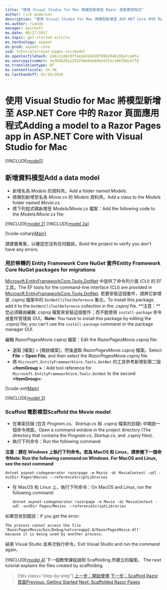```yaml
---
title: "使用 Visual Studio for Mac 將模型新增至 Razor 頁面應用程式"
author: rick-anderson
description: "使用 Visual Studio for Mac 將模型新增至 ASP.NET Core 中的 Razor 頁面應用程式"
ms.author: riande
manager: wpickett
ms.date: 08/27/2017
ms.topic: get-started-article
ms.technology: aspnet
ms.prod: aspnet-core
uid: tutorials/razor-pages-vsc/model
ms.openlocfilehash: 2a0c21ddc9ff44143ab828f8962946138a7ca0fa
ms.sourcegitcommit: 3e303620a125325bb9abd4b2d315c106fb8c47fd
ms.translationtype: HT
ms.contentlocale: zh-TW
ms.lasthandoff: 01/19/2018
---
```

# <a name="adding-a-model-to-a-razor-pages-app-in-aspnet-core-with-visual-studio-for-mac"></a><span data-ttu-id="b41e4-103">使用 Visual Studio for Mac 將模型新增至 ASP.NET Core 中的 Razor 頁面應用程式</span><span class="sxs-lookup"><span data-stu-id="b41e4-103">Adding a model to a Razor Pages app in ASP.NET Core with Visual Studio for Mac</span></span>

[!INCLUDE[model1](../../includes/RP/model1.md)]

## <a name="add-a-data-model"></a><span data-ttu-id="b41e4-104">新增資料模型</span><span class="sxs-lookup"><span data-stu-id="b41e4-104">Add a data model</span></span>

* <span data-ttu-id="b41e4-105">新增名為 *Models* 的資料夾。</span><span class="sxs-lookup"><span data-stu-id="b41e4-105">Add a folder named *Models*.</span></span>
* <span data-ttu-id="b41e4-106">將類別新增至名為 *Movie.cs* 的 *Models* 資料夾。</span><span class="sxs-lookup"><span data-stu-id="b41e4-106">Add a class to the *Models* folder named *Movie.cs*.</span></span>
* <span data-ttu-id="b41e4-107">將下列程式碼新增至 *Models/Movie.cs* 檔案：</span><span class="sxs-lookup"><span data-stu-id="b41e4-107">Add the following code to the *Models/Movie.cs* file:</span></span>

[!INCLUDE[model 2](../../includes/RP/model2.md)]
[!INCLUDE[model 2a](../../includes/RP/model2a.md)]

[!code-csharp[Main](../../tutorials/razor-pages/razor-pages-start/sample/RazorPagesMovie/Startup.cs?name=snippet_ConfigureServices2&highlight=3-6)]

<span data-ttu-id="b41e4-108">請建置專案，以確認您沒有任何錯誤。</span><span class="sxs-lookup"><span data-stu-id="b41e4-108">Build the project to verify you don't have any errors.</span></span>

### <a name="entity-framework-core-nuget-packages-for-migrations"></a><span data-ttu-id="b41e4-109">用於移轉的 Entity Framework Core NuGet 套件</span><span class="sxs-lookup"><span data-stu-id="b41e4-109">Entity Framework Core NuGet packages for migrations</span></span>

<span data-ttu-id="b41e4-110">[Microsoft.EntityFrameworkCore.Tools.DotNet](https://www.nuget.org/packages/Microsoft.EntityFrameworkCore.Tools.DotNet) 中提供了命令列介面 (CLI) 的 EF 工具。</span><span class="sxs-lookup"><span data-stu-id="b41e4-110">The EF tools for the command-line interface (CLI) are provided in [Microsoft.EntityFrameworkCore.Tools.DotNet](https://www.nuget.org/packages/Microsoft.EntityFrameworkCore.Tools.DotNet).</span></span> <span data-ttu-id="b41e4-111">若要安裝這個套件，請將它新增至 *.csproj* 檔案中的 `DotNetCliToolReference` 集合。</span><span class="sxs-lookup"><span data-stu-id="b41e4-111">To install this package, add it to the `DotNetCliToolReference` collection in the *.csproj* file.</span></span> <span data-ttu-id="b41e4-112">**注意：**您必須藉由編輯 *.csproj* 檔案來安裝這個套件；而不能使用 `install-package` 命令或套件管理員 GUI。</span><span class="sxs-lookup"><span data-stu-id="b41e4-112">**Note:** You have to install this package by editing the *.csproj* file; you can't use the `install-package` command or the package manager GUI.</span></span>

<span data-ttu-id="b41e4-113">編輯 *RazorPagesMovie.csproj* 檔案：</span><span class="sxs-lookup"><span data-stu-id="b41e4-113">Edit the *RazorPagesMovie.csproj* file:</span></span>

* <span data-ttu-id="b41e4-114">選取 [檔案] > [開啟檔案]，然後選取 *RazorPagesMovie.csproj* 檔案。</span><span class="sxs-lookup"><span data-stu-id="b41e4-114">Select **File** > **Open File**, and then select the *RazorPagesMovie.csproj* file.</span></span>
* <span data-ttu-id="b41e4-115">將 `Microsoft.EntityFrameworkCore.Tools.DotNet` 的工具參考新增到第二個 **\<ItemGroup >**：</span><span class="sxs-lookup"><span data-stu-id="b41e4-115">Add tool reference for `Microsoft.EntityFrameworkCore.Tools.DotNet` to the second **\<ItemGroup>**:</span></span>

[!code-xml[Main](../../tutorials/razor-pages/razor-pages-start/snapshot_cli_sample/RazorPagesMovie/RazorPagesMovie.cli.csproj?range=12-16&highlight=4)]

[!INCLUDE[model 3](../../includes/RP/model3.md)]

<a name="scaffold"></a>
### <a name="scaffold-the-movie-model"></a><span data-ttu-id="b41e4-116">Scaffold 電影模型</span><span class="sxs-lookup"><span data-stu-id="b41e4-116">Scaffold the Movie model</span></span>

* <span data-ttu-id="b41e4-117">在專案目錄 (包含 *Program.cs*、*Startup.cs* 和 *.csproj* 檔案的目錄) 中開啟一個命令視窗。</span><span class="sxs-lookup"><span data-stu-id="b41e4-117">Open a command window in the project directory (The directory that contains the *Program.cs*, *Startup.cs*, and *.csproj* files).</span></span>
* <span data-ttu-id="b41e4-118">執行下列命令：</span><span class="sxs-lookup"><span data-stu-id="b41e4-118">Run the following command:</span></span>

<span data-ttu-id="b41e4-119">**注意：請在 Windows 上執行下列命令。若為 MacOS 和 Linux，請參閱下一個命令**</span><span class="sxs-lookup"><span data-stu-id="b41e4-119">**Note: Run the following command on Windows. For MacOS and Linux, see the next command**</span></span>

  ```console
  dotnet aspnet-codegenerator razorpage -m Movie -dc MovieContext -udl -outDir Pages\Movies --referenceScriptLibraries
  ```

* <span data-ttu-id="b41e4-120">在 MacOS 和 Linux 上，執行下列命令：</span><span class="sxs-lookup"><span data-stu-id="b41e4-120">On MacOS and Linux, run the following command:</span></span>

  ```console
  dotnet aspnet-codegenerator razorpage -m Movie -dc MovieContext -udl -outDir Pages/Movies --referenceScriptLibraries
  ```

<span data-ttu-id="b41e4-121">如果您收到錯誤：</span><span class="sxs-lookup"><span data-stu-id="b41e4-121">If you get the error:</span></span>
  ```
  The process cannot access the file 
 'RazorPagesMovie/bin/Debug/netcoreapp2.0/RazorPagesMovie.dll' 
  because it is being used by another process.
  ```

<span data-ttu-id="b41e4-122">結束 Visual Studio 並再次執行命令。</span><span class="sxs-lookup"><span data-stu-id="b41e4-122">Exit Visual Studio and run the command again.</span></span>

[!INCLUDE[model 4](../../includes/RP/model4.md)]<span data-ttu-id="b41e4-123"> 下一個教學課程說明 Scaffolding 所建立的檔案。</span><span class="sxs-lookup"><span data-stu-id="b41e4-123"> The next tutorial explains the files created by scaffolding.</span></span>

>[!div class="step-by-step"]
<span data-ttu-id="b41e4-124">[上一步：開始使用](xref:tutorials/razor-pages-vsc/razor-pages-start)
[下一步：Scaffold Razor 頁面](xref:tutorials/razor-pages/page)</span><span class="sxs-lookup"><span data-stu-id="b41e4-124">[Previous: Getting Started](xref:tutorials/razor-pages-vsc/razor-pages-start)
[Next: Scaffolded Razor Pages](xref:tutorials/razor-pages/page)</span></span>

